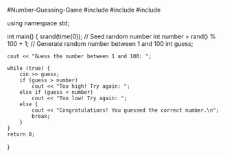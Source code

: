 #Number-Guessing-Game
#include <iostream>
#include <cstdlib>
#include <ctime>

using namespace std;

int main() {
    srand(time(0)); // Seed random number
    int number = rand() % 100 + 1; // Generate random number between 1 and 100
    int guess;
    
    cout << "Guess the number between 1 and 100: ";

    while (true) {
        cin >> guess;
        if (guess > number)
            cout << "Too high! Try again: ";
        else if (guess < number)
            cout << "Too low! Try again: ";
        else {
            cout << "Congratulations! You guessed the correct number.\n";
            break;
        }
    }
    return 0;
}
